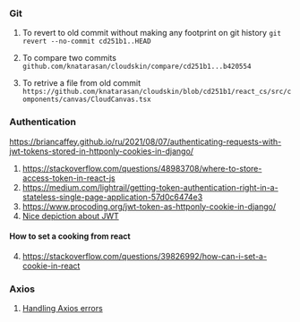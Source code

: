 ### Git
1. To revert to old commit without making any footprint on git history
`git revert --no-commit cd251b1..HEAD`

2. To compare two commits
   `github.com/knatarasan/cloudskin/compare/cd251b1...b420554`

3. To retrive a file from old commit
   `https://github.com/knatarasan/cloudskin/blob/cd251b1/react_cs/src/components/canvas/CloudCanvas.tsx`
   

### Authentication

https://briancaffey.github.io/ru/2021/08/07/authenticating-requests-with-jwt-tokens-stored-in-httponly-cookies-in-django/

1. https://stackoverflow.com/questions/48983708/where-to-store-access-token-in-react-js
2. https://medium.com/lightrail/getting-token-authentication-right-in-a-stateless-single-page-application-57d0c6474e3
3. https://www.procoding.org/jwt-token-as-httponly-cookie-in-django/
4. [Nice depiction about JWT](https://auth0.com/learn/json-web-tokens)


#### How to set a cooking from react
4. https://stackoverflow.com/questions/39826992/how-can-i-set-a-cookie-in-react

### Axios
1. [Handling Axios errors](https://stackabuse.com/handling-errors-with-axios/)
